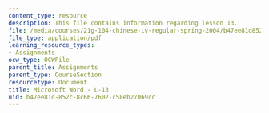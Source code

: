 ```yaml
---
content_type: resource
description: This file contains information regarding lesson 13.
file: /media/courses/21g-104-chinese-iv-regular-spring-2004/b47ee81d852c8c667602c58eb27069cc_MIT21G_104S04_L13.pdf
file_type: application/pdf
learning_resource_types:
- Assignments
ocw_type: OCWFile
parent_title: Assignments
parent_type: CourseSection
resourcetype: Document
title: Microsoft Word - L-13
uid: b47ee81d-852c-8c66-7602-c58eb27069cc
---
```

